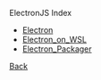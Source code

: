 ElectronJS Index

* [Electron](Electron.md)
* [Electron_on_WSL](Electron_on_WSL.md)
* [Electron_Packager](Electron_Packager.md)

[Back](./../index.md)